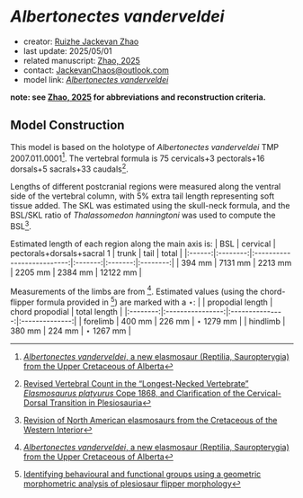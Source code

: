 # *Albertonectes vanderveldei*

- creator: [Ruizhe Jackevan Zhao](https://orcid.org/0009-0001-4869-3008) 
- last update: 2025/05/01
- related manuscript: [Zhao, 2025](https://doi.org/10.1101/2024.02.15.578844)
- contact: JackevanChaos@outlook.com
- model link: [*Albertonectes vanderveldei*](https://github.com/Pliosaurus-kevani/Mundus-Cyclus/blob/main/Plesiosauria/Albertonectes%20vanderveldei/Albertonectes%20vanderveldei.pdf)

**note: see [Zhao, 2025](https://doi.org/10.1101/2024.02.15.578844) for abbreviations and reconstruction criteria.**
## Model Construction
This model is based on the holotype of *Albertonectes vanderveldei* TMP 2007.011.0001[^1].
The vertebral formula is 75 cervicals+3 pectorals+16 dorsals+5 sacrals+33 caudals[^2].

Lengths of different postcranial regions were measured along the ventral side of the vertebral column,
with 5% extra tail length representing soft tissue added. The SKL was estimated using the skull-neck formula,
and the BSL/SKL ratio of *Thalassomedon hanningtoni* was used to compute the BSL[^3]. 

Estimated length of each region along the main axis is:
| BSL    | cervical | pectorals+dorsals+sacral 1 | trunk   | tail    | total    |
|:------:|:--------:|:--------------------------:|:-------:|:-------:|:--------:|
| 394 mm | 7131 mm  | 2213 mm                    | 2205 mm | 2384 mm | 12122 mm |

Measurements of the limbs are from [^1]. Estimated values (using the chord-flipper formula provided in [^4]) are marked with a $\star$:
|          | propodial length | chord propodial | total length   |
|:--------:|:----------------:|:---------------:|:--------------:|
| forelimb | 400 mm           | 226 mm          | $\star$ 1279 mm |
| hindlimb | 380 mm           | 224 mm          | $\star$ 1267 mm |

[^1]: [*Albertonectes vanderveldei*, a new elasmosaur (Reptilia, Sauropterygia) from the Upper Cretaceous of Alberta](https://doi.org/10.1080/02724634.2012.658124)
[^2]: [Revised Vertebral Count in the “Longest-Necked Vertebrate” *Elasmosaurus platyurus* Cope 1868, and Clarification of the Cervical-Dorsal Transition in Plesiosauria](https://doi.org/10.1371/journal.pone.0070877)
[^3]: [Revision of North American elasmosaurs from the Cretaceous of the Western Interior](https://www.researchgate.net/publication/40662805_Revision_of_North_American_elasmosaurs_from_the_Cretaceous_of_the_Western_Interior)
[^4]: [Identifying behavioural and functional groups using a geometric morphometric analysis of plesiosaur flipper morphology](https://research.manchester.ac.uk/en/studentTheses/identifying-behavioural-and-functional-groups-using-a-geometric-m)
